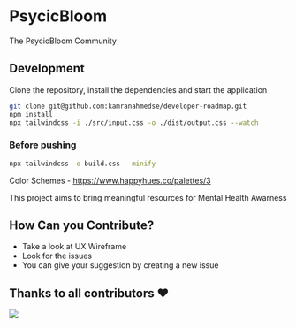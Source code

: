 # PsycicBloom
The PsycicBloom Community

## Development

Clone the repository, install the dependencies and start the application

```bash
git clone git@github.com:kamranahmedse/developer-roadmap.git
npm install
npx tailwindcss -i ./src/input.css -o ./dist/output.css --watch

```
### Before pushing
```bash
npx tailwindcss -o build.css --minify
```

Color Schemes - https://www.happyhues.co/palettes/3

This project aims to bring meaningful resources for Mental Health Awarness

## How Can you Contribute?
- Take a look at UX Wireframe
- Look for the issues
- You can give your suggestion by creating a new issue

## Thanks to all contributors ❤

 <a href = "https://github.com/iArchitSharma/PsycicBloom//graphs/contributors">
   <img src = "https://contrib.rocks/image?repo=iArchitSharma/PsycicBloom"/>
 </a>
